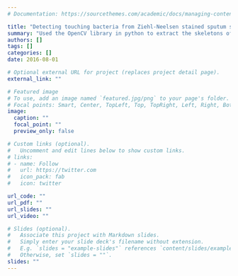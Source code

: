 ```yaml
---
# Documentation: https://sourcethemes.com/academic/docs/managing-content/

title: "Detecting touching bacteria from Ziehl-Neelsen stained sputum smear images"
summary: "Used the OpenCV library in python to extract the skeletons of the bacterium by applying DIP to enhance contrast and applied mathematical morphology transformations . We then implemented a hierarchy-tree based segmentation algorithm to identify and analyse the branch-points and end-points of the skeletons to distinguish single bacteria from a cluster."
authors: []
tags: []
categories: []
date: 2016-08-01

# Optional external URL for project (replaces project detail page).
external_link: ""

# Featured image
# To use, add an image named `featured.jpg/png` to your page's folder.
# Focal points: Smart, Center, TopLeft, Top, TopRight, Left, Right, BottomLeft, Bottom, BottomRight.
image:
  caption: ""
  focal_point: ""
  preview_only: false

# Custom links (optional).
#   Uncomment and edit lines below to show custom links.
# links:
# - name: Follow
#   url: https://twitter.com
#   icon_pack: fab
#   icon: twitter

url_code: ""
url_pdf: ""
url_slides: ""
url_video: ""

# Slides (optional).
#   Associate this project with Markdown slides.
#   Simply enter your slide deck's filename without extension.
#   E.g. `slides = "example-slides"` references `content/slides/example-slides.md`.
#   Otherwise, set `slides = ""`.
slides: ""
---
```

